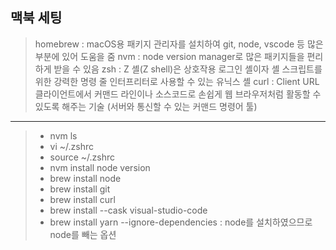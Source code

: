 ## 맥북 세팅

> homebrew : macOS용 패키지 관리자를 설치하여 git, node, vscode 등 많은 부분에 있어 도움을 줌
> nvm : node version manager로 많은 패키지들을 편리하게 받을 수 있음
> zsh : Z 셸(Z shell)은 상호작용 로그인 셸이자 셸 스크립트를 위한 강력한 명령 줄 인터프리터로 사용할 수 있는 유닉스 셸
> curl : Client URL 클라이언트에서 커맨드 라인이나 소스코드로 손쉽게 웹 브라우저처럼 활동할 수 있도록 해주는 기술 (서버와 통신할 수 있는 커맨드 명령어 툴)
---------------------------------------------------------------------------------
> - nvm ls
> - vi ~/.zshrc
> - source ~/.zshrc
> - nvm install node version
> - brew install node
> - brew install git
> - brew install curl
> - brew install --cask visual-studio-code
> - brew install yarn --ignore-dependencies : node를 설치하였으므로 node를 빼는 옵션



